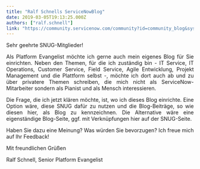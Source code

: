 ```yaml
---
title: "Ralf Schnells ServiceNowBlog"
date: 2019-03-05T19:13:25.000Z
authors: ["ralf.schnell"]
link: "https://community.servicenow.com/community?id=community_blog&sys_id=864787b8db403b085129a851ca961952"
---
```

<p style="text-align: justify;">Sehr geehrte SNUG-Mitglieder!</p>
<p style="text-align: justify;">Als Platform Evangelist möchte ich gerne auch mein eigenes Blog für Sie einrichten. Neben den Themen, für die ich zuständig bin - IT Service, IT Operations, Customer Service, Field Service, Agile Entwicklung, Projekt Management und die Plattform selbst -, möchte ich dort auch ab und zu über privatere Themen schreiben, die mich nicht als ServiceNow-Mitarbeiter sondern als Pianist und als Mensch interessieren.</p>
<p style="text-align: justify;">Die Frage, die ich jetzt klären möchte, ist, wo ich dieses Blog einrichte. Eine Option wäre, diese SNUG dafür zu nutzen und die Blog-Beiträge, so wie diesen hier, als Blog zu kennzeichnen. Die Alternative wäre eine eigenständige Blog-Seite, ggf. mit Verknüpfungen hier auf der SNUG-Seite.</p>
<p style="text-align: justify;">Haben Sie dazu eine Meinung? Was würden Sie bevorzugen? Ich freue mich auf Ihr Feedback!</p>
<p style="text-align: justify;">Mit freundlichen Grüßen</p>
<p style="text-align: justify;">Ralf Schnell, Senior Platform Evangelist</p>